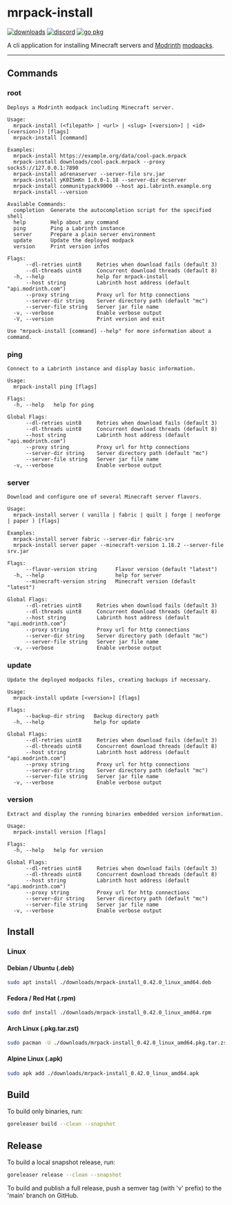 # mrpack-install

[![downloads](https://img.shields.io/github/downloads/nothub/mrpack-install/total.svg?style=flat-square&labelColor=5c5c5c&color=007D9C)](https://github.com/nothub/mrpack-install/releases/latest)
[![discord](https://img.shields.io/discord/1149744662131777546?style=flat-square&labelColor=5c5c5c&color=007D9C)](https://discord.gg/QNbTeGHBRm)
[![go pkg](https://pkg.go.dev/badge/hub.lol/mrpack-install.svg)](https://pkg.go.dev/hub.lol/mrpack-install)

A cli application for installing Minecraft servers
and [Modrinth](https://modrinth.com/) [modpacks](https://docs.modrinth.com/docs/modpacks/format_definition/).

---

## Commands

### root

```
Deploys a Modrinth modpack including Minecraft server.

Usage:
  mrpack-install (<filepath> | <url> | <slug> [<version>] | <id> [<version>]) [flags]
  mrpack-install [command]

Examples:
  mrpack-install https://example.org/data/cool-pack.mrpack
  mrpack-install downloads/cool-pack.mrpack --proxy socks5://127.0.0.1:7890
  mrpack-install adrenaserver --server-file srv.jar
  mrpack-install yK0ISmKn 1.0.0-1.18 --server-dir mcserver
  mrpack-install communitypack9000 --host api.labrinth.example.org
  mrpack-install --version

Available Commands:
  completion  Generate the autocompletion script for the specified shell
  help        Help about any command
  ping        Ping a Labrinth instance
  server      Prepare a plain server environment
  update      Update the deployed modpack
  version     Print version infos

Flags:
      --dl-retries uint8     Retries when download fails (default 3)
      --dl-threads uint8     Concurrent download threads (default 8)
  -h, --help                 help for mrpack-install
      --host string          Labrinth host address (default "api.modrinth.com")
      --proxy string         Proxy url for http connections
      --server-dir string    Server directory path (default "mc")
      --server-file string   Server jar file name
  -v, --verbose              Enable verbose output
  -V, --version              Print version and exit

Use "mrpack-install [command] --help" for more information about a command.

```

### ping

```
Connect to a Labrinth instance and display basic information.

Usage:
  mrpack-install ping [flags]

Flags:
  -h, --help   help for ping

Global Flags:
      --dl-retries uint8     Retries when download fails (default 3)
      --dl-threads uint8     Concurrent download threads (default 8)
      --host string          Labrinth host address (default "api.modrinth.com")
      --proxy string         Proxy url for http connections
      --server-dir string    Server directory path (default "mc")
      --server-file string   Server jar file name
  -v, --verbose              Enable verbose output

```

### server

```
Download and configure one of several Minecraft server flavors.

Usage:
  mrpack-install server ( vanilla | fabric | quilt | forge | neoforge | paper ) [flags]

Examples:
  mrpack-install server fabric --server-dir fabric-srv
  mrpack-install server paper --minecraft-version 1.18.2 --server-file srv.jar

Flags:
      --flavor-version string      Flavor version (default "latest")
  -h, --help                       help for server
      --minecraft-version string   Minecraft version (default "latest")

Global Flags:
      --dl-retries uint8     Retries when download fails (default 3)
      --dl-threads uint8     Concurrent download threads (default 8)
      --host string          Labrinth host address (default "api.modrinth.com")
      --proxy string         Proxy url for http connections
      --server-dir string    Server directory path (default "mc")
      --server-file string   Server jar file name
  -v, --verbose              Enable verbose output

```

### update

```
Update the deployed modpacks files, creating backups if necessary.

Usage:
  mrpack-install update [<version>] [flags]

Flags:
      --backup-dir string   Backup directory path
  -h, --help                help for update

Global Flags:
      --dl-retries uint8     Retries when download fails (default 3)
      --dl-threads uint8     Concurrent download threads (default 8)
      --host string          Labrinth host address (default "api.modrinth.com")
      --proxy string         Proxy url for http connections
      --server-dir string    Server directory path (default "mc")
      --server-file string   Server jar file name
  -v, --verbose              Enable verbose output

```

### version

```
Extract and display the running binaries embedded version information.

Usage:
  mrpack-install version [flags]

Flags:
  -h, --help   help for version

Global Flags:
      --dl-retries uint8     Retries when download fails (default 3)
      --dl-threads uint8     Concurrent download threads (default 8)
      --host string          Labrinth host address (default "api.modrinth.com")
      --proxy string         Proxy url for http connections
      --server-dir string    Server directory path (default "mc")
      --server-file string   Server jar file name
  -v, --verbose              Enable verbose output

```

## Install

### Linux

#### Debian / Ubuntu (.deb)

```sh
sudo apt install ./downloads/mrpack-install_0.42.0_linux_amd64.deb
```

#### Fedora / Red Hat (.rpm)

```sh
sudo dnf install ./downloads/mrpack-install_0.42.0_linux_amd64.rpm
```

#### Arch Linux (.pkg.tar.zst)

```sh
sudo pacman -U ./downloads/mrpack-install_0.42.0_linux_amd64.pkg.tar.zst
```

#### Alpine Linux (.apk)

```sh
sudo apk add ./downloads/mrpack-install_0.42.0_linux_amd64.apk
```

## Build

To build only binaries, run:

```sh
goreleaser build --clean --snapshot
```

## Release

To build a local snapshot release, run:

```sh
goreleaser release --clean --snapshot
```

To build and publish a full release, push a semver tag (with 'v' prefix) to the 'main' branch on GitHub.
